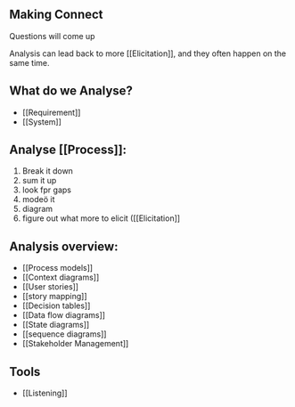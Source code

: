 ## Making Connect 
Questions will come up

Analysis can lead back to more [[Elicitation]], and they often happen on the same time.

## What do we Analyse?
- [[Requirement]]
- [[System]]

## Analyse [[Process]]:
1. Break it down
2. sum it up
3. look fpr gaps
4. modeö it
5. diagram
6. figure out what more to elicit ([[Elicitation]]

## Analysis overview:
- [[Process models]]
- [[Context diagrams]]
- [[User stories]]
- [[story mapping]]
- [[Decision tables]]
- [[Data flow diagrams]]
- [[State diagrams]]
- [[sequence diagrams]]
- [[Stakeholder Management]]

## Tools
- [[Listening]]